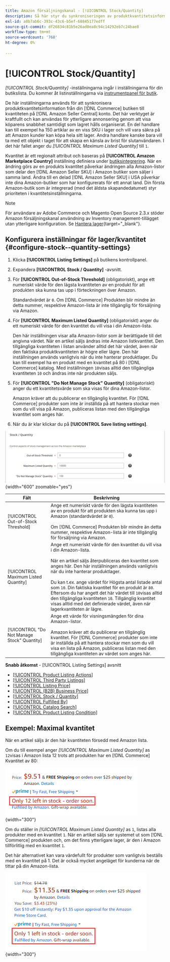 ```yaml
---
title: Amazon försäljningskanal - [!UICONTROL Stock/Quantity]
description: Så här styr du synkroniseringen av produktkvantitetsinformation från din Commerce Store till din [!DNL Amazon Seller Central] ska du uppdatera inställningarna för Stock/Kvantitet.
exl-id: a8b7ab6c-393c-43c6-b5ef-68845177edff
source-git-commit: df26834c81b5e26ad0ea8c94c14292eb7c24bae8
workflow-type: tm+mt
source-wordcount: '768'
ht-degree: 0%

---
```


# [!UICONTROL Stock/Quantity]

*[!UICONTROL Stock/Quantity]* -inställningarna ingår i inställningarna för din butikslista. Du kommer åt listinställningarna via [instrumentpanel för butik](./amazon-store-dashboard.md).

De här inställningarna används för att synkronisera produktkvantitetsinformation från din [!DNL Commerce] butiken till kvantiteten på [!DNL Amazon Seller Central] konto. Det här verktyget är kraftfullt och kan användas för ytterligare annonsering genom att visa köparens snabbhet samtidigt som lagret hålls organiserat. En del handlare kan till exempel ha 150 artiklar av en viss SKU i lager och vill vara säkra på att Amazon kunder kan köpa hela sitt lager. Andra handlare kanske bara vill ta med ett objekt i taget för att skapa en känsla av brist för slutanvändaren. I det här fallet anger du *[!UICONTROL Maximum Listed Quantity]* till `1`.

Kvantitet är ett regionalt attribut och baseras på **[!UICONTROL Amazon Marketplace Country]** inställning definiera under [butiksintegrering](./store-integration.md). När en ändring görs av en produkts kvantitet påverkar ändringen alla Amazon-listor som delar den [!DNL Amazon Seller SKU] i Amazon butiker som säljer i samma land. Ändra till en delad [!DNL Amazon Seller SKU] i USA påverkar inte dina Amazon-butiker som har konfigurerats för ett annat land. Din första Amazon-butik som är integrerad (med det äldsta skapandedatumet) styr prioriteten i kvantitetsinställningarna.

>[!NOTE]
>
>För användare av Adobe Commerce och Magento Open Source 2.3.x stöder Amazon försäljningskanal användning av Inventory management-tillägget utan ytterligare konfiguration. Se [Hantera lager](https://docs.magento.com/user-guide/v2.3/catalog/inventory-management.html){target="_blank"}.

## Konfigurera inställningar för lager/kvantitet {#configure-stock--quantity-settings}

1. Klicka **[!UICONTROL Listing Settings]** på butikens kontrollpanel.

1. Expandera **[!UICONTROL Stock / Quantity]** -avsnitt.

1. För **[!UICONTROL Out-of-Stock Threshold]** (obligatoriskt), ange ett numeriskt värde för den lägsta kvantiteten av en produkt för att produkten ska kunna tas upp i förteckningen över Amazon.

   Standardvärdet är `0`. Om [!DNL Commerce] Produkten blir mindre än detta nummer, respektive Amazon-lista är inte tillgänglig för försäljning via Amazon.

1. För **[!UICONTROL Maximum Listed Quantity]** (obligatoriskt) anger du ett numeriskt värde för den kvantitet du vill visa i din Amazon-lista.

   Den här inställningen visar alla Amazon-listor som är berättigade till det angivna värdet. När en artikel säljs ändras inte Amazon listkvantitet. Den tillgängliga kvantiteten i listan använder alltid det här värdet, även när den faktiska produktkvantiteten är högre eller lägre. Den här inställningen används vanligtvis när du inte hanterar produktlager. Du kan till exempel ha en produkt med en kvantitet på 80 i [!DNL Commerce] katalog. Med inställningen `10`visas alltid den tillgängliga kvantiteten `10` och ändras inte när produkten säljs.

1. För **[!UICONTROL "Do Not Manage Stock" Quantity]** (obligatoriskt) anger du ett kvantitetsvärde som ska visas för dina Amazon-listor.

   Amazon kräver att du publicerar en tillgänglig kvantitet. För [!DNL Commerce] produkter som inte är inställda på att hantera stockar men som du vill visa på Amazon, publiceras listan med den tillgängliga kvantitet som anges här.

1. När du är klar klickar du på **[!UICONTROL Save listing settings]**.

![Inställningar för lager/kvantitet](assets/amazon-stock-quantity.png){width="600" zoomable="yes"}

| Fält | Beskrivning |
|---|---|
| [!UICONTROL Out-of-Stock Threshold] | Ange ett numeriskt värde för den lägsta kvantiteten av en produkt för att produkten ska kunna tas upp i Amazon (standardvärdet är `0`).<br><br>Om [!DNL Commerce] Produkten blir mindre än detta nummer, respektive Amazon-lista är inte tillgänglig för försäljning via Amazon. |
| [!UICONTROL Maximum Listed Quantity] | Ange ett numeriskt värde för den kvantitet du vill visa i din Amazon-lista.<br><br>När en artikel säljs återpubliceras den kvantitet som anges här. Den här inställningen används vanligtvis när du inte hanterar produktlager.<br><br>Du kan t.ex. ange värdet för Högsta antal listade antal som `10`. Din faktiska kvantitet för en produkt är `80`. Eftersom du har angett det här värdet till `10`visas alltid den tillgängliga kvantiteten `10`. Tillgänglig kvantitet visas alltid med det definierade värdet, även när lagerkvantiteten är lägre. |
| [!UICONTROL "Do Not Manage Stock" Quantity] | Ange ett värde för visningsmängden för dina Amazon-listor.<br><br>Amazon kräver att du publicerar en tillgänglig kvantitet. För [!DNL Commerce] produkter som inte är inställda på att hantera stockar men som du vill visa en lista på Amazon, publiceras listan med den tillgängliga kvantiteten av värdet som anges här. |

**Snabb åtkomst** - [!UICONTROL Listing Settings] avsnitt

- [[!UICONTROL Product Listing Actions]](./product-listing-actions.md)
- [[!UICONTROL Third Party Listings]](./third-party-listing-settings.md)
- [[!UICONTROL Listing Price]](./listing-price.md)
- [[!UICONTROL (B2B) Business Price]](./business-pricing.md)
- [[!UICONTROL Stock / Quantity]](./stock-quantity.md)
- [[!UICONTROL Fulfilled By]](./fulfilled-by.md)
- [[!UICONTROL Catalog Search]](./catalog-search.md)
- [[!UICONTROL Product Listing Condition]](./product-listing-condition.md)

## Exempel: Maximal kvantitet

När en artikel säljs är den här kvantiteten försedd med Amazon lista.

Om du till exempel anger *[!UICONTROL Maximum Listed Quantity]* as `12`visas i Amazon lista 12 trots att produkten har en [!DNL Commerce] Kvantitet av 80:

![Exempel på maximal listats kvantitet 1](assets/amazon-max-listed-quantity.png){width="300"}

Om du ställer in *[!UICONTROL Maximum Listed Quantity]* as `1`, listas alla produkter med en kvantitet `1`. När en artikel säljs ser systemet ut som [!DNL Commerce] produkten och, om det finns ytterligare lager, är den i Amazon tillförlitlig med en kvantitet `1`.

Det här alternativet kan vara värdefullt för produkter som vanligtvis beställs med en kvantitet på 1. Det är också mycket angeläget för kunderna när de tittar på din Amazon-lista.

![Exempel på maximal listats kvantitet 2](assets/amazon-max-listed-quantity-1.png){width="300"}
